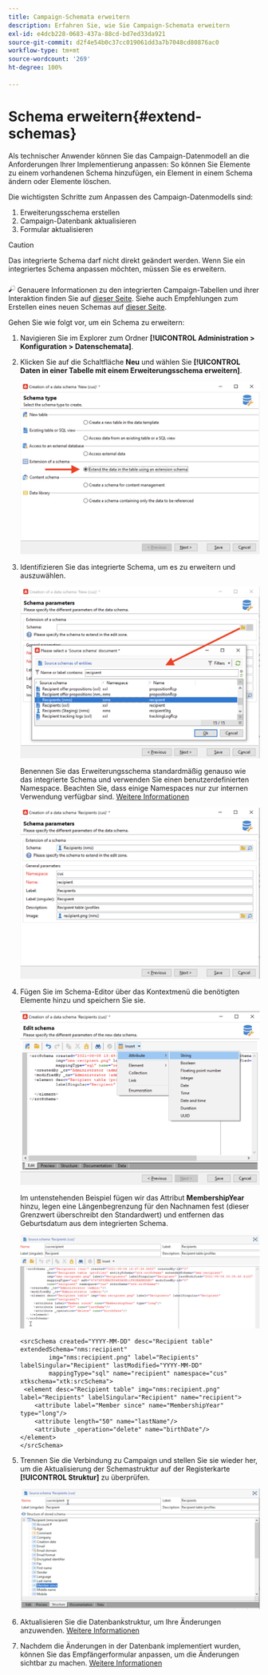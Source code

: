 ```yaml
---
title: Campaign-Schemata erweitern
description: Erfahren Sie, wie Sie Campaign-Schemata erweitern
exl-id: e4dcb228-0683-437a-88cd-bd7ed33da921
source-git-commit: d2f4e54b0c37cc019061dd3a7b7048cd80876ac0
workflow-type: tm+mt
source-wordcount: '269'
ht-degree: 100%

---
```


# Schema erweitern{#extend-schemas}

Als technischer Anwender können Sie das Campaign-Datenmodell an die Anforderungen Ihrer Implementierung anpassen: So können Sie Elemente zu einem vorhandenen Schema hinzufügen, ein Element in einem Schema ändern oder Elemente löschen.

Die wichtigsten Schritte zum Anpassen des Campaign-Datenmodells sind:

1. Erweiterungsschema erstellen
1. Campaign-Datenbank aktualisieren
1. Formular aktualisieren

>[!CAUTION]
>Das integrierte Schema darf nicht direkt geändert werden. Wenn Sie ein integriertes Schema anpassen möchten, müssen Sie es erweitern.

![](../assets/do-not-localize/glass.png) Genauere Informationen zu den integrierten Campaign-Tabellen und ihrer Interaktion finden Sie auf [dieser Seite](datamodel.md). Siehe auch Empfehlungen zum Erstellen eines neuen Schemas auf [dieser Seite](create-schema.md).

Gehen Sie wie folgt vor, um ein Schema zu erweitern:

1. Navigieren Sie im Explorer zum Ordner **[!UICONTROL Administration > Konfiguration > Datenschemata]**.
1. Klicken Sie auf die Schaltfläche **Neu** und wählen Sie **[!UICONTROL Daten in einer Tabelle mit einem Erweiterungsschema erweitern]**.

   ![](assets/extend-schema-option.png)

1. Identifizieren Sie das integrierte Schema, um es zu erweitern und auszuwählen.

   ![](assets/extend-schema-select.png)

   Benennen Sie das Erweiterungsschema standardmäßig genauso wie das integrierte Schema und verwenden Sie einen benutzerdefinierten Namespace.  Beachten Sie, dass einige Namespaces nur zur internen Verwendung verfügbar sind. [Weitere Informationen](schemas.md#reserved-namespaces)

   ![](assets/extend-schema-validate.png)

1. Fügen Sie im Schema-Editor über das Kontextmenü die benötigten Elemente hinzu und speichern Sie sie.

   ![](assets/extend-schema-edit.png)

   Im untenstehenden Beispiel fügen wir das Attribut **MembershipYear** hinzu, legen eine Längenbegrenzung für den Nachnamen fest (dieser Grenzwert überschreibt den Standardwert) und entfernen das Geburtsdatum aus dem integrierten Schema.

   ![](assets/extend-schema-sample.png)

   ```
   <srcSchema created="YYYY-MM-DD" desc="Recipient table" extendedSchema="nms:recipient"
           img="nms:recipient.png" label="Recipients" labelSingular="Recipient" lastModified="YYYY-MM-DD"
           mappingType="sql" name="recipient" namespace="cus" xtkschema="xtk:srcSchema">
    <element desc="Recipient table" img="nms:recipient.png" label="Recipients" labelSingular="Recipient" name="recipient">
       <attribute label="Member since" name="MembershipYear" type="long"/>
       <attribute length="50" name="lastName"/>
       <attribute _operation="delete" name="birthDate"/>
   </element>
   </srcSchema>
   ```

1. Trennen Sie die Verbindung zu Campaign und stellen Sie sie wieder her, um die Aktualisierung der Schemastruktur auf der Registerkarte **[!UICONTROL Struktur]** zu überprüfen.

   ![](assets/extend-schema-structure.png)

1. Aktualisieren Sie die Datenbankstruktur, um Ihre Änderungen anzuwenden. [Weitere Informationen](update-database-structure.md)

1. Nachdem die Änderungen in der Datenbank implementiert wurden, können Sie das Empfängerformular anpassen, um die Änderungen sichtbar zu machen. [Weitere Informationen](forms.md)
